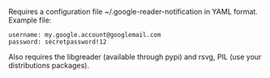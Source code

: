 Requires a configuration file ~/.google-reader-notification in YAML format. Example file:

	username: my.google.account@googlemail.com
	password: secretpassword!12

Also requires the libgreader (available through pypi) and rsvg, PIL (use your distributions packages).
